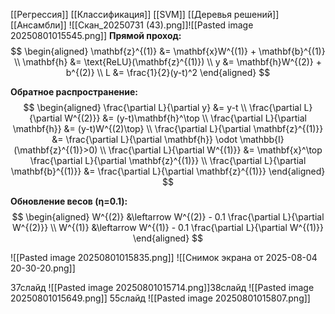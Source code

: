 [[Регрессия]]
[[Классификация]]
[[SVM]]
[[Деревья решений]]
[[Ансамбли]]
![[Скан_20250731 (43).png]]![[Pasted image 20250801015545.png]]
**Прямой проход:**
$$
\begin{aligned}
\mathbf{z}^{(1)} &= \mathbf{x}W^{(1)} + \mathbf{b}^{(1)} \\
\mathbf{h} &= \text{ReLU}(\mathbf{z}^{(1)}) \\
y &= \mathbf{h}W^{(2)} + b^{(2)} \\
L &= \frac{1}{2}(y-t)^2
\end{aligned}
$$

**Обратное распространение:**
$$
\begin{aligned}
\frac{\partial L}{\partial y} &= y-t \\
\frac{\partial L}{\partial W^{(2)}} &= (y-t)\mathbf{h}^\top \\
\frac{\partial L}{\partial \mathbf{h}} &= (y-t)W^{(2)\top} \\
\frac{\partial L}{\partial \mathbf{z}^{(1)}} &= \frac{\partial L}{\partial \mathbf{h}} \odot \mathbb{I}(\mathbf{z}^{(1)}>0) \\
\frac{\partial L}{\partial W^{(1)}} &= \mathbf{x}^\top \frac{\partial L}{\partial \mathbf{z}^{(1)}} \\
\frac{\partial L}{\partial \mathbf{b}^{(1)}} &= \frac{\partial L}{\partial \mathbf{z}^{(1)}}
\end{aligned}
$$

**Обновление весов (η=0.1):**
$$
\begin{aligned}
W^{(2)} &\leftarrow W^{(2)} - 0.1 \frac{\partial L}{\partial W^{(2)}} \\
W^{(1)} &\leftarrow W^{(1)} - 0.1 \frac{\partial L}{\partial W^{(1)}}
\end{aligned}
$$

![[Pasted image 20250801015835.png]]
![[Снимок экрана от 2025-08-04 20-30-20.png]]

37слайд
![[Pasted image 20250801015714.png]]38слайд
![[Pasted image 20250801015649.png]]
55слайд
![[Pasted image 20250801015807.png]]